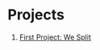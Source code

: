 # Projects 	

1. [First Project: We Split](https://github.com/nestorivanmo/100days-SwiftUI/tree/master/Projects/1)

   